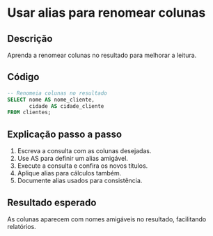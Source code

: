 # Usar alias para renomear colunas

## Descrição
Aprenda a renomear colunas no resultado para melhorar a leitura.

## Código
```sql
-- Renomeia colunas no resultado
SELECT nome AS nome_cliente,
       cidade AS cidade_cliente
FROM clientes;
```

## Explicação passo a passo
1. Escreva a consulta com as colunas desejadas.
2. Use AS para definir um alias amigável.
3. Execute a consulta e confira os novos títulos.
4. Aplique alias para cálculos também.
5. Documente alias usados para consistência.

## Resultado esperado
As colunas aparecem com nomes amigáveis no resultado, facilitando relatórios.
